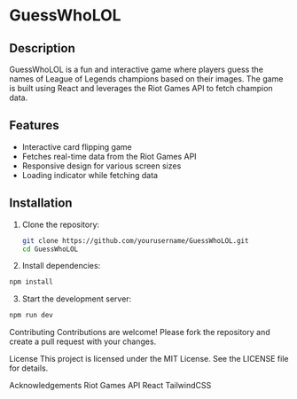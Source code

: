 # GuessWhoLOL

## Description

GuessWhoLOL is a fun and interactive game where players guess the names of League of Legends champions based on their images. The game is built using React and leverages the Riot Games API to fetch champion data.

## Features

- Interactive card flipping game
- Fetches real-time data from the Riot Games API
- Responsive design for various screen sizes
- Loading indicator while fetching data

## Installation

1. Clone the repository:

   ```sh
   git clone https://github.com/yourusername/GuessWhoLOL.git
   cd GuessWhoLOL
   ```

2. Install dependencies:

```sh
npm install
```

3. Start the development server:

```sh
npm run dev
```

Contributing
Contributions are welcome! Please fork the repository and create a pull request with your changes.

License
This project is licensed under the MIT License. See the LICENSE file for details.

Acknowledgements
Riot Games API
React
TailwindCSS
